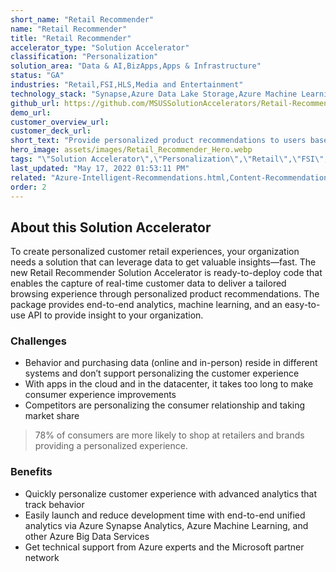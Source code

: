 ```yaml
---
short_name: "Retail Recommender"
name: "Retail Recommender"
title: "Retail Recommender"
accelerator_type: "Solution Accelerator"
classification: "Personalization"
solution_area: "Data & AI,BizApps,Apps & Infrastructure"
status: "GA"
industries: "Retail,FSI,HLS,Media and Entertainment"
technology_stack: "Synapse,Azure Data Lake Storage,Azure Machine Learning,Azure Kubernetes Services,Cosmos DB,Power BI"
github_url: https://github.com/MSUSSolutionAccelerators/Retail-Recommender-Solution-Accelerator
demo_url: 
customer_overview_url: 
customer_deck_url: 
short_text: "Provide personalized product recommendations to users based on their purchase history, product selection in the e-commerce channel, and their activity in the physical store"
hero_image: assets/images/Retail_Recommender_Hero.webp
tags: "\"Solution Accelerator\",\"Personalization\",\"Retail\",\"FSI\",\"HLS\",\"Media and Entertainment\",\"Synapse\",\"Azure Data Lake Storage\",\"Azure Machine Learning\",\"Azure Kubernetes Services\",\"Cosmos DB\",\"Power BI\",\"Data & AI\",\"BizApps\",\"Apps & Infrastructure\",\"GA\""
last_updated: "May 17, 2022 01:53:11 PM"
related: "Azure-Intelligent-Recommendations.html,Content-Recommendations.html,Recommender-Systems.html"
order: 2
---
```

## About this Solution Accelerator

To create personalized customer retail experiences, your organization needs a solution that can leverage data to get valuable insights—fast. The new Retail Recommender Solution Accelerator is ready-to-deploy code that enables the capture of real-time customer data to deliver a tailored browsing experience through personalized product recommendations. The package provides end-to-end analytics, machine learning, and an easy-to-use API to provide insight to your organization.

### Challenges

* Behavior and purchasing data (online and in-person) reside in different systems and don’t support personalizing the customer experience
* With apps in the cloud and in the datacenter, it takes too long to make consumer experience improvements
* Competitors are personalizing the consumer relationship and taking market share

> 78% of consumers are more likely to shop at retailers and brands providing a personalized experience.

### Benefits

* Quickly personalize customer experience with advanced analytics that track behavior
* Easily launch and reduce development time with end-to-end unified analytics via Azure Synapse Analytics, Azure Machine Learning, and other Azure Big Data Services
* Get technical support from Azure experts and the Microsoft partner network
